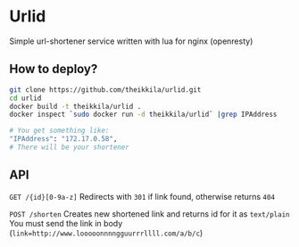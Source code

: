 # Urlid
Simple url-shortener service written with lua for nginx (openresty)


## How to deploy?

```bash
git clone https://github.com/theikkila/urlid.git
cd urlid
docker build -t theikkila/urlid .
docker inspect `sudo docker run -d theikkila/urlid` |grep IPAddress

# You get something like:
"IPAddress": "172.17.0.58",
# There will be your shortener
```

## API


`GET /{id}[0-9a-z]`
Redirects with `301` if link found, otherwise returns `404`

`POST /shorten`
Creates new shortened link and returns id for it as `text/plain`
You must send the link in body (`link=http://www.looooonnnngguurrrllll.com/a/b/c`)
